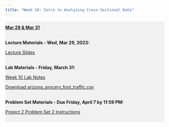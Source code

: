 ```yaml
---
title: "Week 10: Intro to Analyzing Cross-Sectional Data"
---
```


<div style="background-color:rgba(0, 0, 0, 0.0470588); text-align:left; vertical-align: middle; padding:10px 0;">
<b><u>Mar 29 & Mar 31</u></b> <br> <br>

<b>Lecture Materials - Wed, Mar 29, 2023:</b> <br>

<a  href="/materials/unit_02/week_02/lecture_02_week_02.html" target="_blank">Lecture Slides</a> <br> <br>


<b>Lab Materials - Friday, March 31:</b> <br>

<a  href="/materials/unit_02/week_02/lab_02_week_02.html" target="_blank">Week 10 Lab Notes</a> <br> 

<a  href="/materials/unit_02/inputs/arizona_grocery_foot_traffic.csv" download>Download arizona_grocery_foot_traffic.csv</a> <br><br>



<b>Problem Set Materials - Due Friday, April 7 by 11:59 PM:</b> <br>

<a  href="/materials/unit_02/week_02/ps_02_week_02.html" target="_blank">Project 2 Problem Set 2 Instructions</a> <br> 

</div>

<br> 
